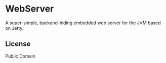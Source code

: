 WebServer
=========

A super-simple, backend-hiding embedded web server for the JVM based on Jetty.

## License

Public Domain
